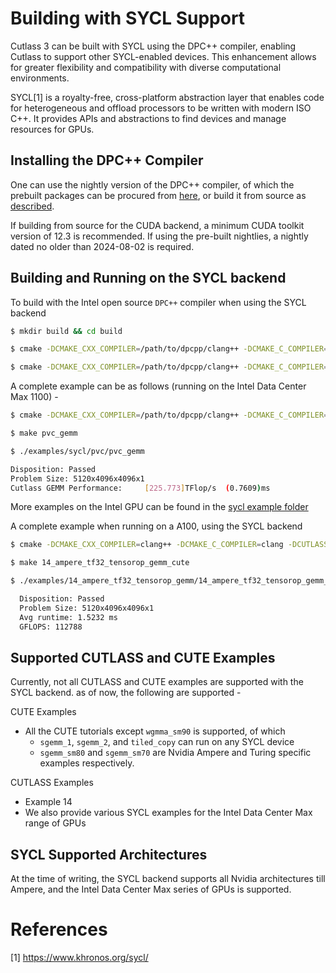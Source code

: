 # Building with SYCL Support

Cutlass 3 can be built with SYCL using the DPC++ compiler, enabling Cutlass
to support other SYCL-enabled devices. This enhancement allows for greater
flexibility and compatibility with diverse computational environments.

SYCL[1] is a royalty-free, cross-platform abstraction layer that enables
code for heterogeneous and offload processors to be written with modern
ISO C++. It provides APIs and abstractions to find devices and manage
resources for GPUs.

## Installing the DPC++ Compiler
One can use the nightly version of the DPC++ compiler, of which the prebuilt packages can be 
procured from [here](https://github.com/intel/llvm/releases), or build it from source as [described](https://github.com/intel/llvm/blob/sycl/sycl/doc/GetStartedGuide.md).

If building from source for the CUDA backend, a minimum CUDA toolkit version of 12.3 is recommended.
If using the pre-built nightlies, a nightly dated no older than 2024-08-02 is required.

## Building and Running on the SYCL backend
To build with the Intel open source `DPC++` compiler when using the SYCL backend
```bash
$ mkdir build && cd build

$ cmake -DCMAKE_CXX_COMPILER=/path/to/dpcpp/clang++ -DCMAKE_C_COMPILER=/path/to/dpcpp/clang -DCUTLASS_ENABLE_SYCL=ON -DDPCPP_SYCL_TARGET=nvptx64-nvidia-cuda -DDPCPP_SYCL_ARCH=sm_80 .. # compiles for the NVIDIA Ampere GPU architecture

$ cmake -DCMAKE_CXX_COMPILER=/path/to/dpcpp/clang++ -DCMAKE_C_COMPILER=/path/to/dpcpp/clang -DCUTLASS_ENABLE_SYCL=ON -DDPCPP_SYCL_TARGET=intel_gpu_pvc .. # compiles for the Intel Xe Core Architecture
```
A complete example can be as follows (running on the Intel Data Center Max 1100) - 

```bash
$ cmake -DCMAKE_CXX_COMPILER=/path/to/dpcpp/clang++ -DCMAKE_C_COMPILER=/path/to/dpcpp/clang -DCUTLASS_ENABLE_SYCL=ON -DDPCPP_SYCL_TARGET=intel_gpu_pvc ..

$ make pvc_gemm

$ ./examples/sycl/pvc/pvc_gemm

Disposition: Passed
Problem Size: 5120x4096x4096x1
Cutlass GEMM Performance:     [225.773]TFlop/s  (0.7609)ms
```
More examples on the Intel GPU can be found in the [sycl example folder](../../examples/sycl/pvc/)

A complete example when running on a A100, using the SYCL backend

```bash
$ cmake -DCMAKE_CXX_COMPILER=clang++ -DCMAKE_C_COMPILER=clang -DCUTLASS_ENABLE_SYCL=ON -DDPCPP_SYCL_TARGET=nvptx64-nvidia-cuda -DDPCPP_SYCL_ARCH=sm_80

$ make 14_ampere_tf32_tensorop_gemm_cute

$ ./examples/14_ampere_tf32_tensorop_gemm/14_ampere_tf32_tensorop_gemm_cute 

  Disposition: Passed
  Problem Size: 5120x4096x4096x1
  Avg runtime: 1.5232 ms
  GFLOPS: 112788
```

## Supported CUTLASS and CUTE Examples
Currently, not all CUTLASS and CUTE examples are supported with the SYCL backend.
as of now, the following are supported - 

CUTE Examples <br>
  * All the CUTE tutorials except `wgmma_sm90` is supported, of which
    * `sgemm_1`, `sgemm_2`, and `tiled_copy` can run on any SYCL device
    * `sgemm_sm80` and `sgemm_sm70` are Nvidia Ampere and Turing specific examples respectively.

CUTLASS Examples <br>
  * Example 14
  * We also provide various SYCL examples for the Intel Data Center Max range of GPUs
  
## SYCL Supported Architectures
At the time of writing, the SYCL backend supports all Nvidia architectures till Ampere, and the 
Intel Data Center Max series of GPUs is supported.


# References

[1] https://www.khronos.org/sycl/
